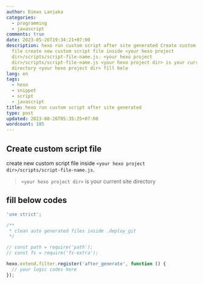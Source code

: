 ```yaml
---
author: Dimas Lanjaka
categories:
  - programming
  - javascript
comments: true
date: 2023-05-26T19:34:21+07:00
description: hexo run custom script after site generated Create custom script
  file create new custom script file inside <your hexo project
  dir>/scripts/script-file-name.js. <your hexo project
  dir>/scripts/script-file-name.js <your hexo project dir> is your current site
  directory <your hexo project dir> fill belo
lang: en
tags:
  - hexo
  - snippet
  - script
  - javascript
title: hexo run custom script after site generated
type: post
updated: 2023-08-26T05:35:25+07:00
wordcount: 185
---
```


## Create custom script file
create new custom script file inside `<your hexo project dir>/scripts/script-file-name.js`.
> `<your hexo project dir>` is your current site directory

## fill below codes
```js
'use strict';

/**
 * clean auto generated files inside .deploy_git
 */

// const path = require('path');
// const fs = require('fs-extra');

hexo.extend.filter.register('after_generate', function () {
  // your logic codes here
});
```
